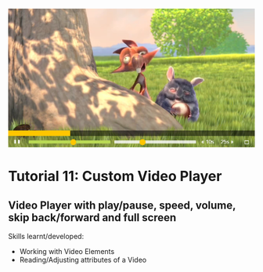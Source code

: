 ![](https://raw.githubusercontent.com/taylorkrn/JavaScript30-Tutorials/main/11%20-%20Custom%20Video%20Player/screenshot.png)

# Tutorial 11: Custom Video Player

## Video Player with play/pause, speed, volume, skip back/forward and full screen

Skills learnt/developed:
- Working with Video Elements
- Reading/Adjusting attributes of a Video
